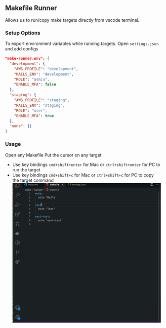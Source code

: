 ## Makefile Runner
Allows us to run/copy make targets directly from vscode terminal.
### Setup Options
To export environment variables while running targets.
Open `settings.json` and add configs
``` json
"make-runner.env": {
  "development": {
    "AWS_PROFILE": "development",
    "RAILS_ENV": "development",
    "ROLE": "admin",
    "ENABLE_MFA": false
  },
  "staging": {
    "AWS_PROFILE": "staging",
    "RAILS_ENV": "staging",
    "ROLE": "user",
    "ENABLE_MFA": true
  },
  "none": {}
}
```
### Usage
Open any Makefile
Put the cursor on any target
- Use key bindings `cmd+shift+enter` for Mac or `ctrl+shift+enter` for PC to run the target
- Use key bindings `cmd+shift+c` for Mac or `ctrl+shift+c` for PC to copy the target command
![](sample.gif)
